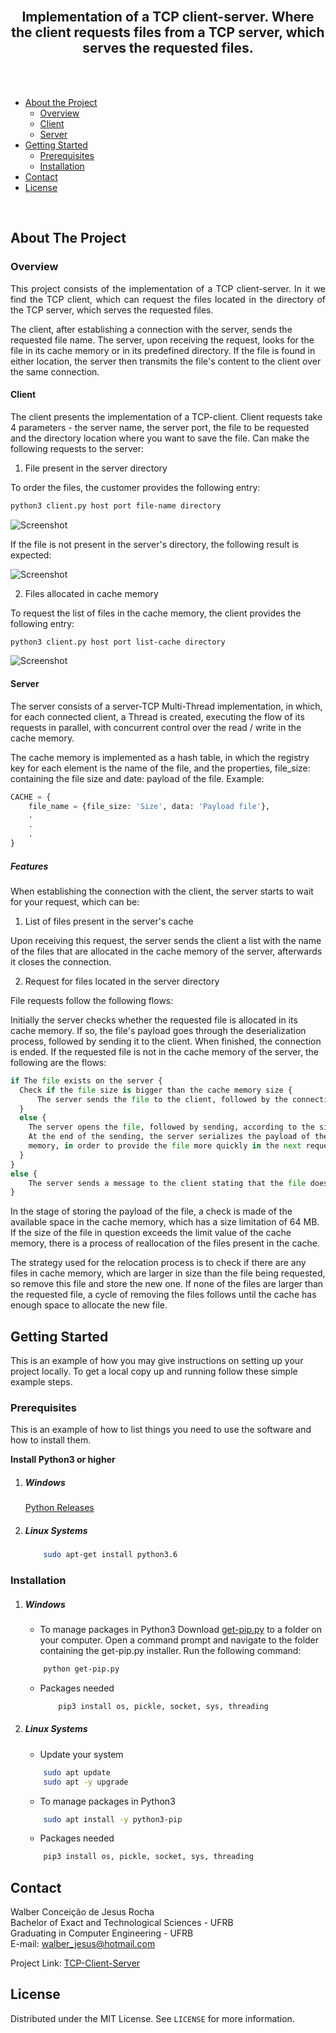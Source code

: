 <br />

<h2 align="center">Implementation of a TCP client-server. Where the client requests files from a TCP server, which serves the requested files.</h2>

<br />
<br />

* [About the Project](#about-the-project)
  * [Overview](#overview)
  * [Client](#client)
  * [Server](#server)
* [Getting Started](#getting-started)
  * [Prerequisites](#prerequisites)
  * [Installation](#installation)
* [Contact](#contact)
* [License](#license)

<br />

## About The Project

### Overview
<p align="justify">
This project consists of the implementation of a TCP client-server. In it we find the TCP client, which can request the files located in the directory of the TCP server, which serves the requested files.

The client, after establishing a connection with the server, sends the requested file name. The server, upon receiving the request, looks for the file in its cache memory or in its predefined directory. If the file is found in either location, the server then transmits the file's content to the client over the same connection.

</p>

#### Client

The client presents the implementation of a TCP-client. Client requests take 4 parameters - the server name, the server port, the file to be requested and the directory location where you want to save the file. Can make the following requests to the server:

1. File present in the server directory

To order the files, the customer provides the following entry:
```sh
python3 client.py host port file-name directory
```

![Screenshot](assets/file-request.gif)

If the file is not present in the server's directory, the following result is expected:

![Screenshot](assets/file-not.gif)

2. Files allocated in cache memory

To request the list of files in the cache memory, the client provides the following entry:
```sh
python3 client.py host port list-cache directory
```
![Screenshot](assets/list-cache.gif)

#### Server

The server consists of a server-TCP Multi-Thread implementation, in which, for each connected client, a Thread is created, executing the flow of its requests in parallel, with concurrent control over the read / write in the cache memory.

The cache memory is implemented as a hash table, in which the registry key for each element is the name of the file, and the properties, file_size: containing the file size and date: payload of the file. Example:

```python
CACHE = {
	file_name = {file_size: 'Size', data: 'Payload file'},
	.
	.
	.
}
```
##### Features
When establishing the connection with the client, the server starts to wait for your request, which can be:

1. List of files present in the server's cache

Upon receiving this request, the server sends the client a list with the name of the files that are allocated in the cache memory of the server, afterwards it closes the connection.

2. Request for files located in the server directory

File requests follow the following flows:

Initially the server checks whether the requested file is allocated in its cache memory. If so, the file's payload goes through the deserialization process, followed by sending it to the client. When finished, the connection is ended.
If the requested file is not in the cache memory of the server, the following are the flows:

```python
if The file exists on the server {
  Check if the file size is bigger than the cache memory size {
	  The server sends the file to the client, followed by the connection termination
  } 
  else {
	The server opens the file, followed by sending, according to the size specified for the buffer. 
	At the end of the sending, the server serializes the payload of the file and stores it in the cache 
	memory, in order to provide the file more quickly in the next requests.
  }
} 
else {
	The server sends a message to the client stating that the file does not exist in its current directory.
} 
```
In the stage of storing the payload of the file, a check is made of the available space in the cache memory, which has a size limitation of 64 MB. If the size of the file in question exceeds the limit value of the cache memory, there is a process of reallocation of the files present in the cache.

The strategy used for the relocation process is to check if there are any files in cache memory, which are larger in size than the file being requested, so remove this file and store the new one.
If none of the files are larger than the requested file, a cycle of removing the files follows until the cache has enough space to allocate the new file.

## Getting Started

This is an example of how you may give instructions on setting up your project locally.
To get a local copy up and running follow these simple example steps.

### Prerequisites

This is an example of how to list things you need to use the software and how to install them.

**Install Python3 or higher**

1. ##### Windows
	[Python Releases](https://www.python.org/downloads/windows/)
		
2. ##### Linux Systems
	```sh
		sudo apt-get install python3.6
	```

### Installation

1. ##### Windows
	* To manage packages in Python3
		Download  [get-pip.py](https://bootstrap.pypa.io/get-pip.py)  to a folder on your computer.
		Open a command prompt and navigate to the folder containing the get-pip.py installer.
		Run the following command:

	```sh
		python get-pip.py
	```
	* Packages needed
		```sh
			pip3 install os, pickle, socket, sys, threading
		```
2. ##### Linux Systems

	* Update your system
	```sh
		sudo apt update
		sudo apt -y upgrade
	```

	* To manage packages in Python3
	```sh
		sudo apt install -y python3-pip
	```

	* Packages needed
	```sh
		pip3 install os, pickle, socket, sys, threading
	```

## Contact

Walber Conceição de Jesus Rocha <br />
Bachelor of Exact and Technological Sciences - UFRB <br />
Graduating in Computer Engineering - UFRB <br />
E-mail: walber_jesus@hotmail.com

Project Link: [TCP-Client-Server](https://github.com/rwalber/TCP-Client-Server)

## License

Distributed under the MIT License. See `LICENSE` for more information.
